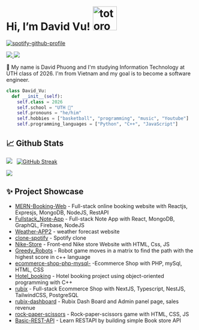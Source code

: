 # Hi, I’m David Vu!   <img src="https://emoji.gg/assets/emoji/9085-totoro.png" width="64px" height="64px" alt="totoro">
[![spotify-github-profile](https://spotify-github-profile.vercel.app/api/view?uid=31tsszeyy7cbfka7lhcaxpgw3a4u&cover_image=true&theme=novatorem&bar_color=74a7fe&bar_color_cover=false)](https://github.com/kittinan/spotify-github-profile)

<a href=https://www.linkedin.com/in/david-vu-6b0112248/> <img src="https://img.shields.io/badge/-LinkedIn-0e76a8?style=plastic&logo=linkedIn"> </a> <img src="https://komarev.com/ghpvc/?username=vuphuong1794&color=blue">


👨 My name is David Phuong and I'm studying Information Technology at UTH class of 2026. I'm from Vietnam and my goal is to become a software engineer.

```python
class David_Vu:
  def __init__(self):
    self.class = 2026
    self.school = "UTH 🐘"
    self.pronouns = "he/him"
    self.hobbies = ["basketball", "programming", "music", "Youtube"]
    self.programming_languages = ["Python", "C++", "JavaScript"]
```




## 📈 Github Stats


<img src="https://github-readme-stats.vercel.app/api?username=vuphuong1794&theme=tokyonight&show_icons=true&count_private=true"> &nbsp; [![GitHub Streak](http://github-readme-streak-stats.herokuapp.com?user=vuphuong1794&theme=tokyonight&date_format=M%20j%5B%2C%20Y%5D)](https://git.io/streak-stats)


<img src="https://github-readme-stats.vercel.app/api/top-langs/?username=vuphuong1794&theme=tokyonight&layout=compact&langs_count=6">

## ✨ Project Showcase
* [MERN-Booking-Web](https://github.com/vuphuong1794/MERN-Booking-Web) - Full-stack online booking website with Reactjs, Expresjs, MongoDB, NodeJS, RestAPI 
* [Fullstack_Note-App](https://github.com/vuphuong1794/Fullstack_Note-App) - Full-stack Note App with React, MongoDB, GraphQL, Firebase, NodeJS
* [Weather-APP2](https://github.com/vuphuong1794/Weather-APP2) - weather forecast website 
* [clone-spotify](https://github.com/vuphuong1794/clone-spotif) - Spotify clone 
* [Nike-Store](https://github.com/vuphuong1794/Nike-Store) - Front-end Nike store Website with HTML, Css, JS
* [Greedy_Robots](https://github.com/vuphuong1794/Greedy_Robots) - Robot game moves in a matrix to find the path with the highest score in c++ language
* [ecommerce-shop-php-mysql-](https://github.com/vuphuong1794/ecommerce-shop-php-mysql-) -Ecommerce Shop with PHP, mySql, HTML, CSS
* [Hotel_booking](https://github.com/vuphuong1794/Hotel_booking) - Hotel booking project using object-oriented programming with C++
* [rubix](https://github.com/vuphuong1794/rubix) - Full-stack Ecommerce Shop with NextJS, Typescript, NestJS, TailwindCSS, PostgreSQL  
* [rubix-dashboard](https://github.com/vuphuong1794/rubix-dashboard) - Rubix Dash Board and Admin panel page, sales revenue
* [rock-paper-scissors](https://github.com/vuphuong1794/rock-paper-scissors) - Rock-paper-scissors game with HTML, CSS, JS
* [Basic-REST-API](https://github.com/vuphuong1794/Basic-REST-API) - Learn RESTAPI by building simple Book store API 

